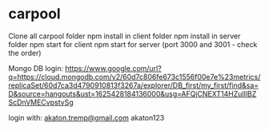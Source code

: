 # carpool

Clone all carpool folder
npm install in client folder
npm install in server folder
npm start for client
npm start for server (port 3000 and 3001 - check the order)

Mongo DB login:
https://www.google.com/url?q=https://cloud.mongodb.com/v2/60d7c806fe673c1556f00e7e%23metrics/replicaSet/60d7ca3d4790910813f3267a/explorer/DB_first/my_first/find&sa=D&source=hangouts&ust=1625428184136000&usg=AFQjCNEXT14HZulIlBZScDnVMECvpstvSg

login with:
akaton.tremp@gmail.com
akaton123

